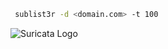 ```bash
 sublist3r -d <domain.com> -t 100
```


![Suricata Logo](https://images.ctfassets.net/o7xu9whrs0u9/53l54BZpBUy05GsApbren/5af9b1c0fb7dcc29d66c85d8e6a72138/Suricata-logo.jpeg)

